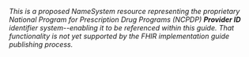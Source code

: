*This is a proposed NameSystem resource representing the proprietary National Program for Prescription Drug Programs (NCPDP) **Provider ID** identifier system--enabling it to be referenced within this guide. That functionality is not yet supported by the FHIR implementation guide publishing process.*

<br><br>